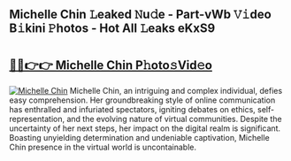 ## Michelle Chin 𝙻eaked 𝙽u𝚍e - Part-vWb 𝚅𝚒deo B𝚒kini 𝙿hotos - Hot All 𝙻eaks eKxS9

# <h2><a href="http://ld3ep4.urlbe.top/?page=Michelle+Chin">🔗🔗👉👉 Michelle Chin P𝚑oto𝚜Vid𝚎o</a></h2>

[![Michelle Chin](https://i.imgur.com/eBuTRDB.gif)](http://ld3ep4.urlbe.top/?page=Michelle+Chin)
Michelle Chin, an intriguing and complex individual, defies easy comprehension. Her groundbreaking style of online communication has enthralled and infuriated spectators, igniting debates on ethics, self-representation, and the evolving nature of virtual communities. Despite the uncertainty of her next steps, her impact on the digital realm is significant. Boasting unyielding determination and undeniable captivation, Michelle Chin presence in the virtual world is uncontainable.
